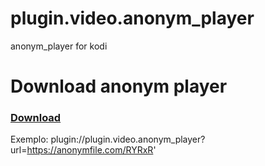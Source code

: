 # plugin.video.anonym_player
anonym_player for kodi


# Download anonym player

### [Download](https://github.com/zoreu/plugin.video.anonym_player/raw/main/plugin.video.anonym_player.zip)


Exemplo: plugin://plugin.video.anonym_player?url=https://anonymfile.com/RYRxR'
